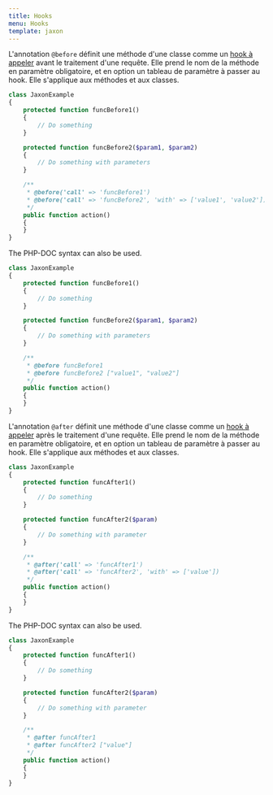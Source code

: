 ```yaml
---
title: Hooks
menu: Hooks
template: jaxon
---
```


L'annotation `@before` définit une méthode d'une classe comme un [hook à appeler](../../05.features/05.hooks/) avant le traitement d'une requête.
Elle prend le nom de la méthode en paramètre obligatoire, et en option un tableau de paramètre à passer au hook.
Elle s'applique aux méthodes et aux classes.

```php
class JaxonExample
{
    protected function funcBefore1()
    {
        // Do something
    }

    protected function funcBefore2($param1, $param2)
    {
        // Do something with parameters
    }

    /**
     * @before('call' => 'funcBefore1')
     * @before('call' => 'funcBefore2', 'with' => ['value1', 'value2'])
     */
    public function action()
    {
    }
}
```

The PHP-DOC syntax can also be used.

```php
class JaxonExample
{
    protected function funcBefore1()
    {
        // Do something
    }

    protected function funcBefore2($param1, $param2)
    {
        // Do something with parameters
    }

    /**
     * @before funcBefore1
     * @before funcBefore2 ["value1", "value2"]
     */
    public function action()
    {
    }
}
```

L'annotation `@after` définit une méthode d'une classe comme un [hook à appeler](../../05.features/05.hooks/) après le traitement d'une requête.
Elle prend le nom de la méthode en paramètre obligatoire, et en option un tableau de paramètre à passer au hook.
Elle s'applique aux méthodes et aux classes.

```php
class JaxonExample
{
    protected function funcAfter1()
    {
        // Do something
    }

    protected function funcAfter2($param)
    {
        // Do something with parameter
    }

    /**
     * @after('call' => 'funcAfter1')
     * @after('call' => 'funcAfter2', 'with' => ['value'])
     */
    public function action()
    {
    }
}
```

The PHP-DOC syntax can also be used.

```php
class JaxonExample
{
    protected function funcAfter1()
    {
        // Do something
    }

    protected function funcAfter2($param)
    {
        // Do something with parameter
    }

    /**
     * @after funcAfter1
     * @after funcAfter2 ["value"]
     */
    public function action()
    {
    }
}
```
